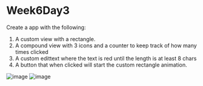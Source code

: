 # Week6Day3

Create a app with the following:
1.  A custom view with a rectangle.
2.  A compound view with 3 icons and a counter to keep track of how many times clicked
3.  A custom edittext where the text is red until the length is at least 8 chars
4.  A button that when clicked will start the custom rectangle animation.  

![image](https://user-images.githubusercontent.com/46461171/52759875-8491c600-2fdb-11e9-874e-bccd50d3f4bf.png)
![image](https://user-images.githubusercontent.com/46461171/52759894-91aeb500-2fdb-11e9-89ff-3de687bce3a4.png)
